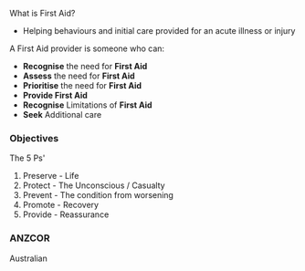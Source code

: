 
What is First Aid?
- Helping behaviours and initial care provided for an acute illness or injury

A First Aid provider is someone who can:
- **Recognise** the need for **First Aid**
- **Assess** the need for **First Aid**
- **Prioritise** the need for **First Aid**
- **Provide First Aid**
- **Recognise** Limitations of **First Aid**
- **Seek** Additional care

### Objectives

The 5 Ps'

1. Preserve - Life
2. Protect - The Unconscious / Casualty
3. Prevent - The condition from worsening
4. Promote - Recovery
5. Provide - Reassurance

### ANZCOR

Australian 